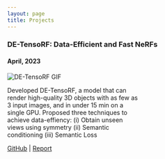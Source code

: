 ```yaml
---
layout: page
title: Projects
---
```


### DE-TensoRF: Data-Efficient and Fast NeRFs

#### April, 2023

<style>
  .gif-container {
    width: 100%;
    max-width: 300px; /* Adjust the max-width value as needed */
  }

  .paragraph-container {
    width: 100%;
    max-width: 300px; /* Adjust the max-width value to match the GIF */
  }
</style>

<div class="row">
  <div class="col-md-6">
    <div class="gif-container">
      <img src="/assets/img/deTensoRF.gif" alt="DE-TensoRF GIF" style="max-width: 100%; height: auto;">
    </div>
  </div>
  <div class="col-md-6">
    <div class="paragraph-container">
      <p>
        Developed DE-TensoRF, a model that can render high-quality 3D objects with as few as 3 input images, and in under 15 min on a single GPU. Proposed three techniques to achieve data-effiency: (i) Obtain unseen views using symmetry (ii) Semantic conditioning (iii) Semantic Loss
      </p>
    </div>
  </div>
</div>

[GitHub](https://github.com/AnushreeBannadabhavi/DE-TensoRF) | [Report](https://github.com/AnushreeBannadabhavi/DE-TensoRF/blob/master/report.pdf)